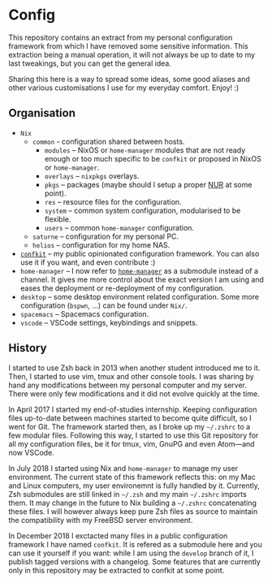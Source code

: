 # Config

This repository contains an extract from my personal configuration framework
from which I have removed some sensitive information. This extraction being a
manual operation, it will not always be up to date to my last tweakings, but you
can get the general idea.

Sharing this here is a way to spread some ideas, some good aliases and other
various customisations I use for my everyday comfort. Enjoy! :)

## Organisation

* `Nix`
    * `common` - configuration shared between hosts.
        * `modules` – NixOS or `home-manager` modules that are not ready enough
          or too much specific to be `confkit` or proposed in NixOS or
            `home-manager`.
        * `overlays` – `nixpkgs` overlays.
        * `pkgs` – packages (maybe should I setup a proper
            [NUR](https://github.com/nix-community/NUR) at some point).
        * `res` – resource files for the configuration.
        * `system` – common system configuration, modularised to be flexible.
        * `users` – common `home-manager` configuration.
    * `saturne` – configuration for my personal PC.
    * `helios` – configuration for my home NAS.
* [`confkit`](https://github.com/ejpcmac/confkit) – my public opinionated
    configuration framework. You can also use it if you want, and even
    contribute :)
* `home-manager` – I now refer to
    [`home-manager`](https://github.com/rycee/home-manager) as a submodule
    instead of a channel. It gives me more control about the exact version I am
    using and eases the deployment or re-deployment of my configuration.
* `desktop` – some desktop environment related configuration. Some more
    configuration (`bspwn`, …) can be found under `Nix/`.
* `spacemacs` – Spacemacs configuration.
* `vscode` – VSCode settings, keybindings and snippets.

## History

I started to use Zsh back in 2013 when another student introduced me to it.
Then, I started to use vim, tmux and other console tools. I was sharing by hand
any modifications between my personal computer and my server. There were only
few modifications and it did not evolve quickly at the time.

In April 2017 I started my end-of-studies internship. Keeping configuration
files up-to-date between machines started to become quite difficult, so I went
for Git. The framework started then, as I broke up my `~/.zshrc` to a few
modular files. Following this way, I started to use this Git repository for all
my configuration files, be it for tmux, vim, GnuPG and even Atom—and now VSCode.

In July 2018 I started using Nix and `home-manager` to manage my user
environment. The current state of this framework reflects this: on my Mac and
Linux computers, my user environemnt is fully handled by it. Currently, Zsh
submodules are still linked in `~/.zsh` and my main `~/.zshrc` imports them. It
may change in the future to Nix building a `~/.zshrc` concatenating these files.
I will however always keep pure Zsh files as source to maintain the
compatibility with my FreeBSD server environment.

In December 2018 I exctacted many files in a public configuration framework I
have named `confkit`. It is refered as a submodule here and you can use it
yourself if you want: while I am using the `develop` branch of it, I publish
tagged versions with a changelog. Some features that are currently only in this
repository may be extracted to confkit at some point.
